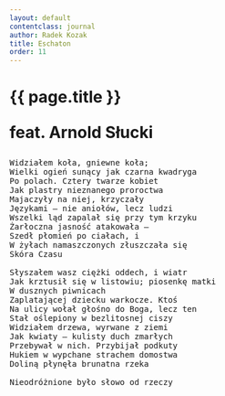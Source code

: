 ```yaml
---
layout: default
contentclass: journal
author: Radek Kozak
title: Eschaton
order: 11
---
```


<h1 class="poem-title">{{ page.title }}<p>feat. Arnold Słucki</p></h1>

<pre class="poem">
Widziałem koła, gniewne koła;
Wielki ogień sunący jak czarna kwadryga
Po polach. Cztery twarze kobiet
Jak plastry nieznanego proroctwa
Majaczyły na niej, krzyczały
Językami — nie aniołów, lecz ludzi
Wszelki ląd zapalał się przy tym krzyku
Żarłoczna jasność atakowała —
Szedł płomień po ciałach, i
W żyłach namaszczonych złuszczała się
Skóra Czasu

Słyszałem wasz ciężki oddech, i wiatr
Jak krztusił się w listowiu; piosenkę matki
W dusznych piwnicach
Zaplatającej dziecku warkocze. Ktoś
Na ulicy wołał głośno do Boga, lecz ten
Stał oślepiony w bezlitosnej ciszy
Widziałem drzewa, wyrwane z ziemi
Jak kwiaty — kulisty duch zmarłych
Przebywał w nich. Przybijał podkuty
Hukiem w wypchane strachem domostwa
Doliną płynęła brunatna rzeka

Nieodróżnione było słowo od rzeczy
</pre>
